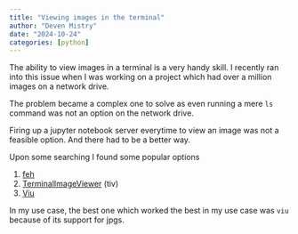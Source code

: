 ```yaml
---
title: "Viewing images in the terminal"
author: "Deven Mistry"
date: "2024-10-24"
categories: [python]
---
```


The ability to view images in a terminal is a very handy skill. I recently ran into this issue when I was working on a project which had over a million images on a network drive.

The problem became a complex one to solve as even running a mere `ls` command was not an option on the network drive.

Firing up a jupyter notebook server everytime to view an image was not a feasible option. And there had to be a better way.

Upon some searching I found some popular options

1. [feh](https://github.com/derf/feh)
2. [TerminalImageViewer](https://github.com/stefanhaustein/TerminalImageViewer) (tiv)
3. [Viu](https://github.com/atanunq/viu)

In my use case, the best one which worked the best in my use case was `viu` because of its support for jpgs.
